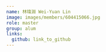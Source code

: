```yaml
---
name: 林瑋淵 Wei-Yuan Lin  
image: images/members/604415066.jpg 
role: master
group: alum
links:
  github: link_to_github 
---
```

